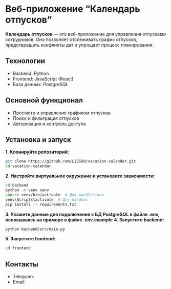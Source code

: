 ﻿# Веб-приложение “Календарь отпусков”
**Календарь отпусков** — это веб-приложение для управления отпусками сотрудников. Оно позволяет отслеживать график отпусков, предотвращать конфликты дат и упрощает процесс планирования.


## Технологии
- Backend: Python
- Frontend: JavaScript (React)
- База данных: PostgreSQL


## Основной функционал
- Просмотр и управление графиком отпусков
- Поиск и фильтрация отпусков
- Авторизация и контроль доступа


## Установка и запуск
**1. Клонируйте репозиторий:**
```bash
git clone https://github.com/LiSSk0/vacation-calendar.git
cd vacation-calendar
```

**2. Настройте виртуальное окружение и установите зависимости:**
```bash
cd backend
python -m venv venv
source venv/bin/activate  # Для macOS/Linux
venv\Scripts\activate  # Для Windows
pip install -r requirements.txt
```
**3. Укажите данные для подключения к БД PostgreSQL в файле .env, основываясь на примере в файле .env.example**
**4. Запустите backend:**
```bash
python backend/src/main.py
```
**5. Запустите frontend:**
```bash
cd frontend
```


## Контакты
- Telegram:
- Email: